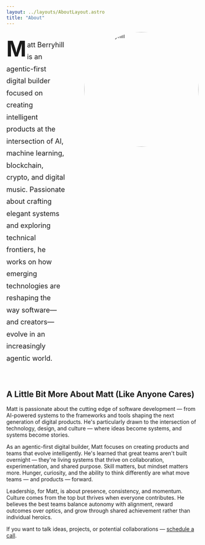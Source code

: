 ```yaml
---
layout: ../layouts/AboutLayout.astro
title: "About"
---
```


<div class="about-hero">
  <div class="about-intro">
    <p class="intro-text">
      <span class="drop-cap">M</span>att Berryhill is an agentic-first digital builder focused on creating intelligent products at the intersection of AI, machine learning, blockchain, crypto, and digital music. Passionate about crafting elegant systems and exploring technical frontiers, he works on how emerging technologies are reshaping the way software—and creators—evolve in an increasingly agentic world.
    </p>
  </div>

  <div class="about-image">
    <div class="image-fade-container">
      <img src="/matt_headshot.jpeg" alt="Matt Berryhill" class="headshot" loading="eager" />
      <img src="/avatar.png" alt="Matt Berryhill Avatar" class="avatar" loading="eager" />
    </div>
  </div>
</div>

## A Little Bit More About Matt (Like Anyone Cares)

Matt is passionate about the cutting edge of software development — from AI-powered systems to the frameworks and tools shaping the next generation of digital products. He's particularly drawn to the intersection of technology, design, and culture — where ideas become systems, and systems become stories.

As an agentic-first digital builder, Matt focuses on creating products and teams that evolve intelligently. He's learned that great teams aren't built overnight — they're living systems that thrive on collaboration, experimentation, and shared purpose. Skill matters, but mindset matters more. Hunger, curiosity, and the ability to think differently are what move teams — and products — forward.

Leadership, for Matt, is about presence, consistency, and momentum. Culture comes from the top but thrives when everyone contributes. He believes the best teams balance autonomy with alignment, reward outcomes over optics, and grow through shared achievement rather than individual heroics.

If you want to talk ideas, projects, or potential collaborations — <a href="https://calendly.com/matt-berryhill/30min" target="_blank" rel="noopener noreferrer">schedule a call</a>.

<style>
  .about-hero {
    display: grid;
    grid-template-columns: 1fr 300px;
    gap: 3rem;
    align-items: start;
    margin-bottom: 3rem;
  }

  @media (max-width: 768px) {
    .about-hero {
      grid-template-columns: 1fr;
      gap: 2rem;
    }

    .about-image {
      order: -1;
    }
  }

  .intro-text {
    font-size: 1.125rem;
    line-height: 1.75;
    color: var(--fg-secondary);
  }

  .drop-cap {
    float: left;
    font-size: 3.5rem;
    line-height: 1;
    font-weight: 700;
    margin-right: 0.125rem;
    margin-top: -0.1rem;
    color: var(--foreground);
  }

  .image-fade-container {
    position: relative;
    width: 300px;
    height: 300px;
    margin: 0 auto;
    cursor: pointer;
  }

  .image-fade-container img {
    position: absolute;
    top: 0;
    left: 0;
    width: 100%;
    height: 100%;
    object-fit: cover;
    border-radius: 50%;
    transition: opacity 0.5s ease-in-out;
    border: 3px solid var(--border);
  }

  .headshot {
    opacity: 1;
    z-index: 2;
  }

  .avatar {
    opacity: 0;
    z-index: 1;
  }

  .image-fade-container:hover .headshot {
    opacity: 0;
  }

  .image-fade-container:hover .avatar {
    opacity: 1;
  }
</style>
